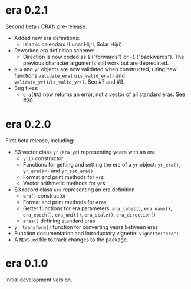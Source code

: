 # era 0.2.1

Second beta / CRAN pre-release.

* Added new era definitions:
  * Islamic calendars (Lunar Hijri, Solar Hijri)
* Reworked era definition scheme:
  * Direction is now coded as `1` ("forwards") or `-1` ("backwards"). The previous character arguments still work but are deprecated.
* `era` and `yr` objects are now validated when constructed, using new functions `validate_era()`/`is_valid_era()` and `validate_yr()`/`is_valid_yr()`. See #7 and #8.
* Bug fixes:
  * `era(NA)` now returns an error, not a vector of all standard eras. See #20

# era 0.2.0

First beta release, including:

* S3 vector class `yr` (`era_yr`) representing years with an era
  * `yr()` constructor
  * Functions for getting and setting the era of a `yr` object: `yr_era()`, `yr_era()<-` and `yr_set_era()`
  * Format and print methods for `yr`s
  * Vector arithmetic methods for `yr`s
* S3 record class `era` representing an era definition
  * `era()` constructor
  * Format and print methods for `era`s
  * Getter functions for era parameters: `era_label()`, `era_name()`, `era_epoch()`, `era_unit()`, `era_scale()`, `era_direction()`
  * `eras()` defining standard eras
* `yr_transform()` function for converting years between eras
* Function documentation and introductory vignette: `vignette("era")`
* A `NEWS.md` file to track changes to the package.

# era 0.1.0

Initial development version.
